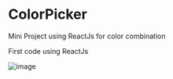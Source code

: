 # ColorPicker
Mini Project using ReactJs for color combination

First code using ReactJs

![image](https://user-images.githubusercontent.com/57552915/131004664-d6c62770-419b-45b9-8054-26b14fbc712b.png)
